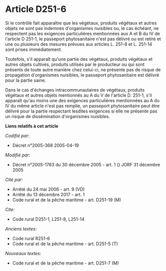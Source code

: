 # Article D251-6

Si le contrôle fait apparaître que les végétaux, produits végétaux et autres objets ne sont pas indemnes d'organismes
nuisibles ou, le cas échéant, ne respectent pas les exigences particulières mentionnées aux A et B du IV de l'article D
251-1, le passeport phytosanitaire n'est pas délivré ou est retiré et une ou plusieurs des mesures prévues aux articles L.
251-8 et L. 251-14 sont prises immédiatement.

Toutefois, s'il apparaît qu'une partie des végétaux, produits végétaux et autres objets cultivés, produits utilisés par le
producteur ou qui sont présents de toute autre manière chez celui-ci, ne présente pas de risque de propagation d'organismes
nuisibles, le passeport phytosanitaire est délivré pour la partie saine.

Dans le cas d'échanges intracommunautaires de végétaux, produits végétaux et autres objets mentionnés au A du V de l'article
D. 251-1, s'il apparaît qu'au moins une des exigences particulières mentionnées au A du IV du même article n'est pas remplie,
un passeport phytosanitaire peut être délivré pour la partie respectant lesdites exigences si elle ne présente pas un risque
de dissémination d'organismes nuisibles.

**Liens relatifs à cet article**

_Codifié par_:

  - Décret n°2005-368 2005-04-19

_Modifié par_:

  - Décret n°2005-1783 du 30 décembre 2005 - art. 1 () JORF 31 décembre 2005

_Cité par_:

  - Arrêté du 24 mai 2006 - art. 9 (VD)
  - Arrêté du 13 décembre 2017 - art. 1
  - Code rural et de la pêche maritime - art. D251-19 (M)

_Cite_:

  - Code rural D251-1, L251-8, L251-14

_Anciens textes_:

  - Code rural R251-6
  - Code rural et de la pêche maritime - art. D251-5 (T)

_Nouveaux textes_:

  - Code rural et de la pêche maritime - art. D251-7 (M)
